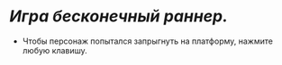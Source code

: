 # ***Игра бесконечный раннер.***

* Чтобы персонаж попытался запрыгнуть на платформу, нажмите любую клавишу.